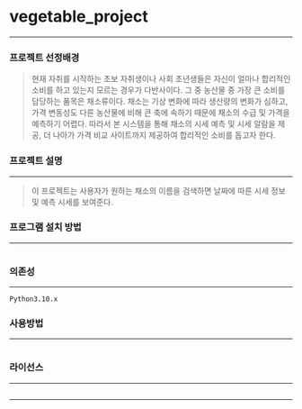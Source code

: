 # vegetable_project
-----------------------------------------------

### 프로젝트 선정배경
> 현재 자취를 시작하는 초보 자취생이나 사회 초년생들은 자신이 얼마나 합리적인 소비를 하고 있는지 모르는 경우가 다반사이다. 그 중 농산물 중 가장 큰 소비를 담당하는 품목은 채소류이다. 채소는 기상 변화에 따라 생산량의 변화가 심하고, 가격 변동성도 다른 농산물에 비해 큰 축에 속하기 때문에 채소의 수급 및 가격을 예측하기 어렵다. 따라서 본 시스템을 통해 채소의 시세 예측 및 시세 알람을 제공, 더 나아가 가격 비교 사이트까지 제공하여 합리적인 소비를 돕고자 한다.

### 프로젝트 설명 
-----------------------------------------------
> 이 프로젝트는 사용자가 원하는 채소의 이름을 검색하면 날짜에 따른 시세 정보 및 예측 시세를 보여준다. 

### 프로그램 설치 방법
-----------------------------------------------
```

```
### 의존성
------------------------------------------------
```
Python3.10.x
```
### 사용방법
------------------------------------------------
```

```
### 라이선스
------------------------------------------------
```

```

-----------------------------------------------

